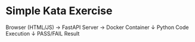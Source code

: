 # Simple Kata Exercise

Browser (HTML/JS) → FastAPI Server → Docker Container
                                   ↓
                               Python Code Execution
                                   ↓
                               PASS/FAIL Result